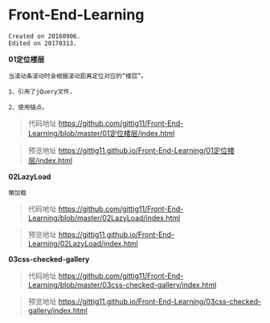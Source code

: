 # Front-End-Learning
    Created on 20160906.
    Edited on 20170313.


**01定位楼层**

    当滚动条滚动时会根据滚动距离定位对应的“楼层”。
    
    1、引用了jQuery文件，
    
    2、使用锚点。

>代码地址 https://github.com/gittig11/Front-End-Learning/blob/master/01定位楼层/index.html

>预览地址 https://gittig11.github.io/Front-End-Learning/01定位楼层/index.html


**02LazyLoad**

    懒加载
>代码地址 https://github.com/gittig11/Front-End-Learning/blob/master/02LazyLoad/index.html

>预览地址 https://gittig11.github.io/Front-End-Learning/02LazyLoad/index.html


    
**03css-checked-gallery**

>代码地址 https://github.com/gittig11/Front-End-Learning/blob/master/03css-checked-gallery/index.html

>预览地址 https://gittig11.github.io/Front-End-Learning/03css-checked-gallery/index.html






